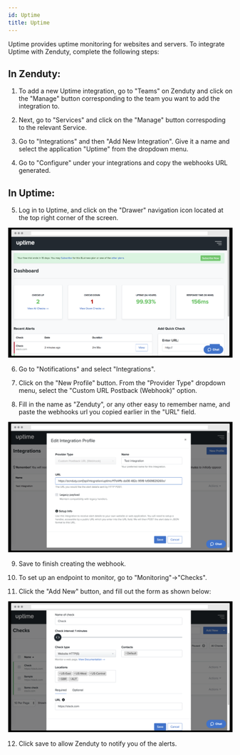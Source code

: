 ```yaml
---
id: Uptime
title: Uptime
---
```

Uptime provides uptime monitoring for websites and servers. To integrate Uptime with Zenduty, complete the following steps:

## In Zenduty: 

1. To add a new Uptime integration, go to "Teams" on Zenduty and click on the "Manage" button corresponding to the team you want to add the integration to.

2. Next, go to "Services" and click on the "Manage" button correspoding to the relevant Service.

3. Go to "Integrations" and then "Add New Integration". Give it a name and select the application "Uptime" from the dropdown menu.

4. Go to "Configure" under your integrations and copy the webhooks URL generated. 

## In Uptime: 

5. Log in to Uptime, and click on the "Drawer" navigation icon located at the top right corner of the screen.

![](/img/Integrations/Uptime/1.png)

6. Go to "Notifications" and select "Integrations".

7. Click on the "New Profile" button. From the "Provider Type" dropdown menu, select the "Custom URL Postback (Webhook)" option. 

8. Fill in the name as "Zenduty", or any other easy to remember name, and paste the webhooks url you copied earlier in the "URL" field. 

![](/img/Integrations/Uptime/2.png)

9. Save to finish creating the webhook.

10. To set up an endpoint to monitor, go to "Monitoring"->"Checks". 

11. Click the "Add New" button, and fill out the form as shown below:

![](/img/Integrations/Uptime/3.png)

12. Click save to allow Zenduty to notify you of the alerts.

